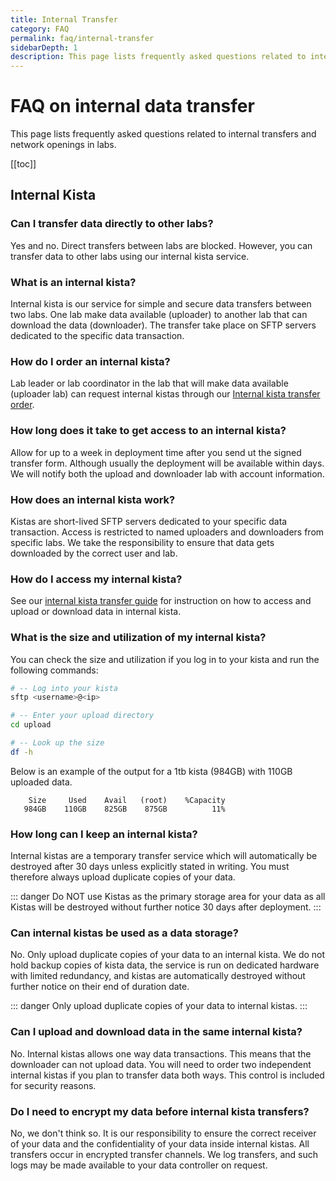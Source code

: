 ```yaml
---
title: Internal Transfer
category: FAQ
permalink: faq/internal-transfer
sidebarDepth: 1
description: This page lists frequently asked questions related to internal transfers and network openings in labs.
---
```


# FAQ on internal data transfer

This page lists frequently asked questions related to internal transfers and network openings in labs.

[[toc]]

## Internal Kista

### Can I transfer data directly to other labs?
Yes and no. Direct transfers between labs are blocked. However, you can transfer data to other labs using our internal kista service.

### What is an internal kista?
Internal kista is our service for simple and secure data transfers between two labs. One lab make data available (uploader) to another lab that can download the data (downloader). The transfer take place on SFTP servers dedicated to the specific data transaction.

### How do I order an internal kista?
Lab leader or lab coordinator in the lab that will make data available (uploader lab) can request internal kistas through our [Internal kista transfer order](/coordination/agreements/download/#internal-kista-transfer-order).

### How long does it take to get access to an internal kista?
Allow for up to a week in deployment time after you send ut the signed transfer form. Although usually the deployment will be available within days. We will notify both the upload and downloader lab with account information.

### How does an internal kista work?
Kistas are short-lived SFTP servers dedicated to your specific data transaction. Access is restricted to named uploaders and downloaders from specific labs. We take the responsibility to ensure that data gets downloaded by the correct user and lab.

### How do I access my internal kista?
See our [internal kista transfer guide](/data-transfers/internal-kista/) for instruction on how to access and upload or download data in internal kista.

### What is the size and utilization of my internal kista? 
You can check the size and utilization if you log in to your kista and run the following commands: 

```bash
# -- Log into your kista
sftp <username>@<ip>

# -- Enter your upload directory
cd upload

# -- Look up the size
df -h
```

Below is an example of the output for a 1tb kista (984GB) with 110GB uploaded data.

```
    Size     Used    Avail   (root)    %Capacity
   984GB    110GB    825GB    875GB          11%
```

### How long can I keep an internal kista?
Internal kistas are a temporary transfer service which will automatically be destroyed after 30 days unless explicitly stated in writing. You must therefore always upload duplicate copies of your data.

::: danger
Do NOT use Kistas as the primary storage area for your data as all Kistas will be destroyed without further notice 30 days after deployment.
:::

### Can internal kistas be used as a data storage?
No. Only upload duplicate copies of your data to an internal kista. We do not hold backup copies of kista data, the service is run on dedicated hardware with limited redundancy, and kistas are automatically destroyed without further notice on their end of duration date.

::: danger
Only upload duplicate copies of your data to internal kistas.
:::

### Can I upload and download data in the same internal kista?
No. Internal kistas allows one way data transactions. This means that the downloader can not upload data. You will need to order two independent internal kistas if you plan to transfer data both ways. This control is included for security reasons.

### Do I need to encrypt my data before internal kista transfers?
No, we don't think so. It is our responsibility to ensure the correct receiver of your data and the confidentiality of your data inside internal kistas. All transfers occur in encrypted transfer channels. We log transfers, and such logs may be made available to your data controller on request.
